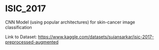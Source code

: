 # ISIC_2017
CNN Model (using popular architectures) for skin-cancer image classification

Link to Dataset: https://www.kaggle.com/datasets/sujansarkar/isic-2017-preprocessed-augmented
